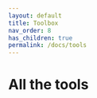 ```yaml
---
layout: default
title: Toolbox
nav_order: 8
has_children: true
permalink: /docs/tools
---
```


# All the tools
